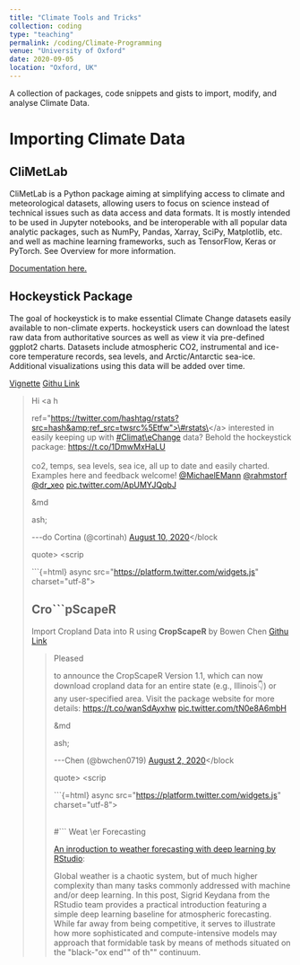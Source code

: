 ```yaml
---
title: "Climate Tools and Tricks"
collection: coding
type: "teaching"
permalink: /coding/Climate-Programming
venue: "University of Oxford"
date: 2020-09-05
location: "Oxford, UK"
---
```


A collection of packages, code snippets and gists to import, modify, and analyse Climate Data.

# Importing Climate Data

## CliMetLab

CliMetLab is a Python package aiming at simplifying access to climate and meteorological datasets, allowing users to focus on science instead of technical issues such as data access and data formats. It is mostly intended to be used in Jupyter notebooks, and be interoperable with all popular data analytic packages, such as NumPy, Pandas, Xarray, SciPy, Matplotlib, etc. and well as machine learning frameworks, such as TensorFlow, Keras or PyTorch. See Overview for more information.

[Documentation here.](https://climetlab.readthedocs.io/en/latest/index.html)

## Hockeystick Package

The goal of hockeystick is to make essential Climate Change datasets easily available to non-climate experts. hockeystick users can download the latest raw data from authoritative sources as well as view it via pre-defined ggplot2 charts. Datasets include atmospheric CO2, instrumental and ice-core temperature records, sea levels, and Arctic/Antarctic sea-ice. Additional visualizations using this data will be added over time.

[Vignette](https://cortinah.github.io/hockeystick/index.html) [Githu Link](https://github.com/cortinah/hockeystick)

<blockquote class="twitter-tweet">

<p lang="en" dir="ltr">

Hi <a h

ref="https://twitter.com/hashtag/rstats?src=hash&amp;ref_src=twsrc%5Etfw">\#rstats\</a\> interested in easily keeping up with <a href="https://twitter.com/hashtag/ClimateChange?src=hash&amp;ref_src=twsrc%5Etfw">\#Climat\eChange</a> data? Behold the hockeystick package: <a href="https://t.co/1DmwMxHaLU">https://t.co/1DmwMxHaLU</a><br><br>co2, temps, sea levels, sea ice, all up to date and easily charted. Examples here and feedback welcome! <a href="https://twitter.com/MichaelEMann?ref_src=twsrc%5Etfw">@MichaelEMann</a> <a href="https://twitter.com/rahmstorf?ref_src=twsrc%5Etfw">@rahmstorf</a> <a href="https://twitter.com/dr_xeo?ref_src=twsrc%5Etfw">@dr_xeo</a> <a href="https://t.co/ApUMYJQqbJ">pic.twitter.com/ApUMYJQqbJ</a>

</p>

&md

ash;

---do Cortina (@cortinah) <a href="https://twitter.com/cortinah/status/1292971278803128320?ref_src=twsrc%5Etfw">August 10, 2020</a></block

quote> \<scrip

\`\`\`{=html} async src="<https://platform.twitter.com/widgets.js>" charset="utf-8"\>

</script>

## Cro\`\`\`pScapeR

Import Cropland Data into R using **CropScapeR** by Bowen Chen [Githu Link](https://github.com/cbw1243/CropScapeR)

<blockquote class="twitter-tweet">

<p lang="en" dir="ltr">

Pleased

to announce the CropScapeR Version 1.1, which can now download cropland data for an entire state (e.g., Illinois👇) or any user-specified area. Visit the package website for more details: <a href="https://t.co/wanSdAyxhw">https://t.co/wanSdAyxhw</a> <a href="https://t.co/tN0e8A6mbH">pic.twitter.com/tN0e8A6mbH</a>

</p>

&md

ash;

---Chen (@bwchen0719) <a href="https://twitter.com/bwchen0719/status/1289772962879434754?ref_src=twsrc%5Etfw">August 2, 2020</a></block

quote> \<scrip

\`\`\`{=html} async src="<https://platform.twitter.com/widgets.js>" charset="utf-8"\>

</script>

<br> \#\`\`\` Weat \er Forecasting

[An inroduction to weather forecasting with deep learning by RStudio](https://blogs.rstudio.com/ai/posts/2020-09-01-weather-prediction/):

Global weather is a chaotic system, but of much higher complexity than many tasks commonly addressed with machine and/or deep learning. In this post, Sigrid Keydana from the RStudio team provides a practical introduction featuring a simple deep learning baseline for atmospheric forecasting. While far away from being competitive, it serves to illustrate how more sophisticated and compute-intensive models may approach that formidable task by means of methods situated on the "black-"ox end"" of th"" continuum.
